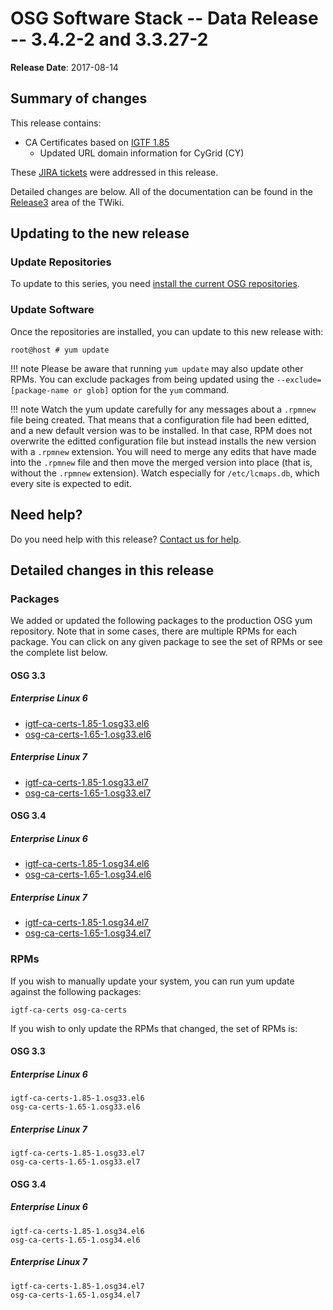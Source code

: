 OSG Software Stack -- Data Release -- 3.4.2-2 and 3.3.27-2
==========================================================

**Release Date**: 2017-08-14

Summary of changes
------------------

This release contains:

-   CA Certificates based on [IGTF 1.85](http://dist.eugridpma.info/distribution/igtf/current/CHANGES)
    -   Updated URL domain information for CyGrid (CY)

These [JIRA tickets](https://jira.opensciencegrid.org/issues/?jql=project%20%3D%20SOFTWARE%20AND%20fixVersion%20%3D%203.4.2-2%20ORDER%20BY%20priority%20DESC%2C%20key%20DESC) were addressed in this release.

Detailed changes are below. All of the documentation can be found in the [Release3](https://twiki.grid.iu.edu/bin/view/Documentation/Release3/) area of the TWiki.

Updating to the new release
---------------------------

### Update Repositories

To update to this series, you need [install the current OSG repositories](../../common/yum#install-osg-repositories).

### Update Software

Once the repositories are installed, you can update to this new release with:

``` console
root@host # yum update
```

!!! note
    Please be aware that running `yum update` may also update other RPMs. You can exclude packages from being updated using the `--exclude=[package-name or glob]` option for the `yum` command.

!!! note
    Watch the yum update carefully for any messages about a `.rpmnew` file being created. That means that a configuration file had been editted, and a new default version was to be installed. In that case, RPM does not overwrite the editted configuration file but instead installs the new version with a `.rpmnew` extension. You will need to merge any edits that have made into the `.rpmnew` file and then move the merged version into place (that is, without the `.rpmnew` extension). Watch especially for `/etc/lcmaps.db`, which every site is expected to edit.

Need help?
----------

Do you need help with this release? [Contact us for help](../../common/help).

Detailed changes in this release
--------------------------------

### Packages

We added or updated the following packages to the production OSG yum repository. Note that in some cases, there are multiple RPMs for each package. You can click on any given package to see the set of RPMs or see the complete list below.

#### OSG 3.3

##### Enterprise Linux 6

-   [igtf-ca-certs-1.85-1.osg33.el6](https://koji.chtc.wisc.edu/koji/search?match=glob&type=build&terms=igtf-ca-certs-1.85-1.osg33.el6)
-   [osg-ca-certs-1.65-1.osg33.el6](https://koji.chtc.wisc.edu/koji/search?match=glob&type=build&terms=osg-ca-certs-1.65-1.osg33.el6)

##### Enterprise Linux 7

-   [igtf-ca-certs-1.85-1.osg33.el7](https://koji.chtc.wisc.edu/koji/search?match=glob&type=build&terms=igtf-ca-certs-1.85-1.osg33.el7)
-   [osg-ca-certs-1.65-1.osg33.el7](https://koji.chtc.wisc.edu/koji/search?match=glob&type=build&terms=osg-ca-certs-1.65-1.osg33.el7)

#### OSG 3.4

##### Enterprise Linux 6

-   [igtf-ca-certs-1.85-1.osg34.el6](https://koji.chtc.wisc.edu/koji/search?match=glob&type=build&terms=igtf-ca-certs-1.85-1.osg34.el6)
-   [osg-ca-certs-1.65-1.osg34.el6](https://koji.chtc.wisc.edu/koji/search?match=glob&type=build&terms=osg-ca-certs-1.65-1.osg34.el6)

##### Enterprise Linux 7

-   [igtf-ca-certs-1.85-1.osg34.el7](https://koji.chtc.wisc.edu/koji/search?match=glob&type=build&terms=igtf-ca-certs-1.85-1.osg34.el7)
-   [osg-ca-certs-1.65-1.osg34.el7](https://koji.chtc.wisc.edu/koji/search?match=glob&type=build&terms=osg-ca-certs-1.65-1.osg34.el7)

### RPMs

If you wish to manually update your system, you can run yum update against the following packages:

    igtf-ca-certs osg-ca-certs

If you wish to only update the RPMs that changed, the set of RPMs is:

#### OSG 3.3

##### Enterprise Linux 6

``` file
igtf-ca-certs-1.85-1.osg33.el6
osg-ca-certs-1.65-1.osg33.el6
```

##### Enterprise Linux 7

``` file
igtf-ca-certs-1.85-1.osg33.el7
osg-ca-certs-1.65-1.osg33.el7
```

#### OSG 3.4

##### Enterprise Linux 6

``` file
igtf-ca-certs-1.85-1.osg34.el6
osg-ca-certs-1.65-1.osg34.el6
```

##### Enterprise Linux 7

``` file
igtf-ca-certs-1.85-1.osg34.el7
osg-ca-certs-1.65-1.osg34.el7
```

